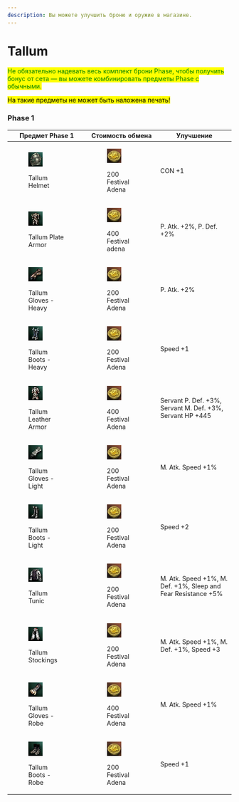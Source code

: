 ```yaml
---
description: Вы можете улучшить броню и оружие в магазине.
---
```


# Tallum

<mark style="color:green;">Не обязательно надевать весь комплект брони Phase, чтобы получить бонус от сета — вы можете комбинировать предметы Phase с обычными.</mark>&#x20;

<mark style="color:$warning;">На такие предметы не может быть наложена печать!</mark>

### Phase 1

| Предмет Phase 1                                                                                                                        | Стоимость обмена                                                                                                                    | Улучшение                                                     |
| -------------------------------------------------------------------------------------------------------------------------------------- | ----------------------------------------------------------------------------------------------------------------------------------- | ------------------------------------------------------------- |
| <div><figure><img src="../.gitbook/assets/image (354).png" alt=""><figcaption><p>Tallum Helmet</p></figcaption></figure></div>         | <div><figure><img src="../.gitbook/assets/image (282).png" alt=""><figcaption><p>200 Festival Adena</p></figcaption></figure></div> | CON +1                                                        |
| <div><figure><img src="../.gitbook/assets/image (355).png" alt=""><figcaption><p>Tallum Plate Armor</p></figcaption></figure></div>    | <div><figure><img src="../.gitbook/assets/image (189).png" alt=""><figcaption><p>400 Festival adena</p></figcaption></figure></div> | P. Atk. +2%, P. Def. +2%                                      |
| <div><figure><img src="../.gitbook/assets/image (356).png" alt=""><figcaption><p>Tallum Gloves - Heavy</p></figcaption></figure></div> | <div><figure><img src="../.gitbook/assets/image (190).png" alt=""><figcaption><p>200 Festival Adena</p></figcaption></figure></div> | P. Atk. +2%                                                   |
| <div><figure><img src="../.gitbook/assets/image (357).png" alt=""><figcaption><p>Tallum Boots - Heavy</p></figcaption></figure></div>  | <div><figure><img src="../.gitbook/assets/image (191).png" alt=""><figcaption><p>200 Festival Adena</p></figcaption></figure></div> | Speed +1                                                      |
| <div><figure><img src="../.gitbook/assets/image (358).png" alt=""><figcaption><p>Tallum Leather Armor</p></figcaption></figure></div>  | <div><figure><img src="../.gitbook/assets/image (192).png" alt=""><figcaption><p>400 Festival Adena</p></figcaption></figure></div> | Servant P. Def. +3%, Servant M. Def. +3%, Servant HP +445     |
| <div><figure><img src="../.gitbook/assets/image (359).png" alt=""><figcaption><p>Tallum Gloves - Light</p></figcaption></figure></div> | <div><figure><img src="../.gitbook/assets/image (196).png" alt=""><figcaption><p>200 Festival Adena</p></figcaption></figure></div> | M. Atk. Speed +1%                                             |
| <div><figure><img src="../.gitbook/assets/image (360).png" alt=""><figcaption><p>Tallum Boots - Light</p></figcaption></figure></div>  | <div><figure><img src="../.gitbook/assets/image (193).png" alt=""><figcaption><p>200 Festival Adena</p></figcaption></figure></div> | Speed +2                                                      |
| <div><figure><img src="../.gitbook/assets/image (361).png" alt=""><figcaption><p>Tallum Tunic</p></figcaption></figure></div>          | <div><figure><img src="../.gitbook/assets/image (194).png" alt=""><figcaption><p>200 Festival Adena</p></figcaption></figure></div> | M. Atk. Speed +1%, M. Def. +1%, Sleep and Fear Resistance +5% |
| <div><figure><img src="../.gitbook/assets/image (362).png" alt=""><figcaption><p>Tallum Stockings</p></figcaption></figure></div>      | <div><figure><img src="../.gitbook/assets/image (195).png" alt=""><figcaption><p>200 Festival Adena</p></figcaption></figure></div> | M. Atk. Speed +1%, M. Def. +1%, Speed +3                      |
| <div><figure><img src="../.gitbook/assets/image (363).png" alt=""><figcaption><p>Tallum Gloves - Robe</p></figcaption></figure></div>  | <div><figure><img src="../.gitbook/assets/image (182).png" alt=""><figcaption><p>400 Festival Adena</p></figcaption></figure></div> | M. Atk. Speed +1%                                             |
| <div><figure><img src="../.gitbook/assets/image (364).png" alt=""><figcaption><p>Tallum Boots - Robe</p></figcaption></figure></div>   | <div><figure><img src="../.gitbook/assets/image (183).png" alt=""><figcaption><p>200 Festival Adena</p></figcaption></figure></div> | Speed +1                                                      |

